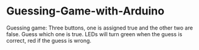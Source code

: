 # Guessing-Game-with-Arduino
Guessing game: Three buttons, one is assigned true and the other two are false. Guess which one is true. LEDs will turn green when the guess is correct, red if the guess is wrong.
